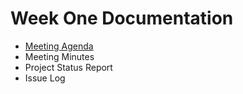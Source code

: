 # Week One Documentation
- [Meeting Agenda](Meeting-Agenda-Week-1)
- Meeting Minutes
- Project Status Report
- Issue Log
